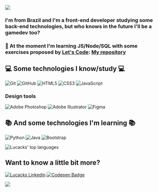 <!-- 
### Hi there 👋

**Lucacks/Lucacks** is a ✨ _special_ ✨ repository because its `README.md` (this file) appears on your GitHub profile.

Here are some ideas to get you started:

- 🔭 I’m currently working on ...
- 🌱 I’m currently learning ...
- 👯 I’m looking to collaborate on ...
- 🤔 I’m looking for help with ...
- 💬 Ask me about ...
- 📫 How to reach me: ...
- 😄 Pronouns: ...
- ⚡ Fun fact: ...
-->

![](https://raw.githubusercontent.com/Lucacks/NEVER-DELETE/main/Header.png?token=GHSAT0AAAAAABQGT6FV33R4GDV6DL4QVRQ6YO7I54Q)

### I'm from Brazil and I'm a front-end developer studying some back-end technologies, but who knows in the future I'll be a gamedev too?
### 🔭 At the moment I'm learning JS/Node/SQL with some exercises proposed by [Let's Code](https://letscode.com.br/): [My repository](https://github.com/Lucacks/Lets-Code)


## 💻 Some technologies I know/study 💻
<img alt="Git" src="https://img.shields.io/badge/git-%23F05033.svg?style=for-the-badge&logo=git&logoColor=white"/> <img alt="GitHub" src="https://img.shields.io/badge/github-%23121011.svg?style=for-the-badge&logo=github&logoColor=white"/> <img alt="HTML5" src="https://img.shields.io/badge/html5-%23E34F26.svg?style=for-the-badge&logo=html5&logoColor=white"/> <img alt="CSS3" src="https://img.shields.io/badge/css3-%231572B6.svg?style=for-the-badge&logo=css3&logoColor=white"/> <img alt="JavaScript" src="https://img.shields.io/badge/javascript-%23323330.svg?style=for-the-badge&logo=javascript&logoColor=%23F7DF1E"/> 

### Design tools
<img alt="Adobe Photoshop" src="https://img.shields.io/badge/adobephotoshop-%2331A8FF.svg?style=for-the-badge&logo=adobephotoshop&logoColor=white"/> <img alt="Adobe Illustrator" src="https://img.shields.io/badge/adobeillustrator-%23FF9A00.svg?style=for-the-badge&logo=adobeillustrator&logoColor=white"/> <img alt="Figma" src="https://img.shields.io/badge/figma-%23F24E1E.svg?style=for-the-badge&logo=figma&logoColor=white"/> 


## 📚 And some technologies I'm learning 📚
<img alt="Python" src="https://img.shields.io/badge/python-%2314354C.svg?style=for-the-badge&logo=python&logoColor=white"/> <img alt="Java" src="https://img.shields.io/badge/java-%23ED8B00.svg?style=for-the-badge&logo=java&logoColor=white"/> <img alt="Bootstrap" src="https://img.shields.io/badge/bootstrap-%23563D7C.svg?style=for-the-badge&logo=bootstrap&logoColor=white"/> 

![Lucacks' top languages](https://github-readme-stats.vercel.app/api/top-langs/?username=Lucacks&theme=white-blue)


## Want to know a little bit more?
[![Lucacks Linkedin](https://img.shields.io/badge/-LinkedIn-blue?style=flat-square&logo=Linkedin&logoColor=white)](https://www.linkedin.com/in/Lucacks/) [![Codepen Badge](https://img.shields.io/badge/-Codepen-black?style=flat-square&logo=Codepen&logoColor=white)](https://codepen.io/lucacks)


![](https://raw.githubusercontent.com/Lucacks/NEVER-DELETE/main/Footer.png?token=GHSAT0AAAAAABQGT6FUCRODZHHI2IFV2BUYYO7I5JA)
